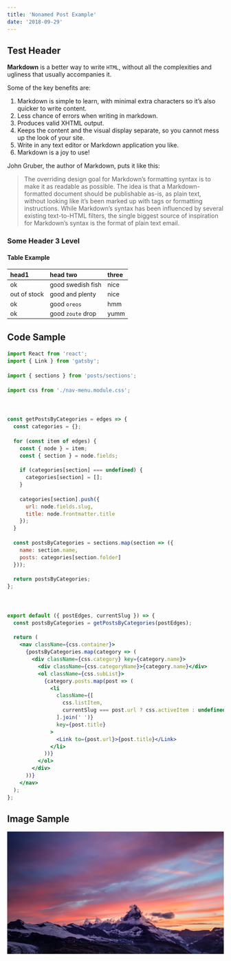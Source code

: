 ```yaml
---
title: 'Nonamed Post Example'
date: '2018-09-29'
---
```


## Test Header

**Markdown** is a better way to write `HTML`, without all the complexities and ugliness that usually accompanies it.

Some of the key benefits are:

1. Markdown is simple to learn, with minimal extra characters so it’s also quicker to write content.
1. Less chance of errors when writing in markdown.
1. Produces valid XHTML output.
1. Keeps the content and the visual display separate, so you cannot mess up the look of your site.
1. Write in any text editor or Markdown application you like.
1. Markdown is a joy to use!


John Gruber, the author of Markdown, puts it like this:

> The overriding design goal for Markdown’s formatting syntax is to make it as readable as possible. The idea is that a Markdown-formatted document should be publishable as-is, as plain text, without looking like it’s been marked up with tags or formatting instructions. While Markdown’s syntax has been influenced by several existing text-to-HTML filters, the single biggest source of inspiration for Markdown’s syntax is the format of plain text email.

### Some Header 3 Level

#### Table Example

| head1        | head two          | three |
|:-------------|:------------------|:------|
| ok           | good swedish fish | nice  |
| out of stock | good and plenty   | nice  |
| ok           | good `oreos`      | hmm   |
| ok           | good `zoute` drop | yumm  |


## Code Sample

```jsx
import React from 'react';
import { Link } from 'gatsby';

import { sections } from 'posts/sections';

import css from './nav-menu.module.css';



const getPostsByCategories = edges => {
  const categories = {};

  for (const item of edges) {
    const { node } = item;
    const { section } = node.fields;

    if (categories[section] === undefined) {
      categories[section] = [];
    }

    categories[section].push({
      url: node.fields.slug,
      title: node.frontmatter.title
    });
  }

  const postsByCategories = sections.map(section => ({
    name: section.name,
    posts: categories[section.folder]
  }));

  return postsByCategories;
};



export default ({ postEdges, currentSlug }) => {
  const postsByCategories = getPostsByCategories(postEdges);

  return (
    <nav className={css.container}>
      {postsByCategories.map(category => (
        <div className={css.category} key={category.name}>
          <div className={css.categoryName}>{category.name}</div>
          <ol className={css.subList}>
            {category.posts.map(post => (
              <li
                className={[
                  css.listItem,
                  currentSlug === post.url ? css.activeItem : undefined
                ].join(' ')}
                key={post.title}
              >
                <Link to={post.url}>{post.title}</Link>
              </li>
            ))}
          </ol>
        </div>
      ))}
    </nav>
  );
};
```

## Image Sample

![Some Image](../../media/uns.jpg)
